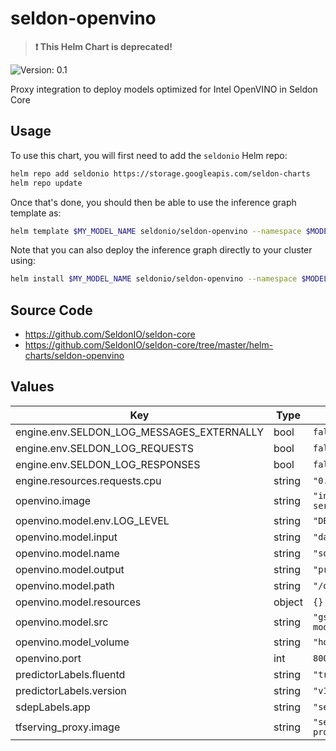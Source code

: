 # seldon-openvino

> **:exclamation: This Helm Chart is deprecated!**

![Version: 0.1](https://img.shields.io/badge/Version-0.1-informational?style=flat-square)

Proxy integration to deploy models optimized for Intel OpenVINO in Seldon Core

## Usage

To use this chart, you will first need to add the `seldonio` Helm repo:

```bash
helm repo add seldonio https://storage.googleapis.com/seldon-charts
helm repo update
```

Once that's done, you should then be able to use the inference graph template as:

```bash
helm template $MY_MODEL_NAME seldonio/seldon-openvino --namespace $MODELS_NAMESPACE
```

Note that you can also deploy the inference graph directly to your cluster
using:

```bash
helm install $MY_MODEL_NAME seldonio/seldon-openvino --namespace $MODELS_NAMESPACE
```

## Source Code

* <https://github.com/SeldonIO/seldon-core>
* <https://github.com/SeldonIO/seldon-core/tree/master/helm-charts/seldon-openvino>

## Values

| Key | Type | Default | Description |
|-----|------|---------|-------------|
| engine.env.SELDON_LOG_MESSAGES_EXTERNALLY | bool | `false` |  |
| engine.env.SELDON_LOG_REQUESTS | bool | `false` |  |
| engine.env.SELDON_LOG_RESPONSES | bool | `false` |  |
| engine.resources.requests.cpu | string | `"0.1"` |  |
| openvino.image | string | `"intelaipg/openvino-model-server:0.3"` |  |
| openvino.model.env.LOG_LEVEL | string | `"DEBUG"` |  |
| openvino.model.input | string | `"data"` |  |
| openvino.model.name | string | `"squeezenet1.1"` |  |
| openvino.model.output | string | `"prob"` |  |
| openvino.model.path | string | `"/opt/ml/squeezenet"` |  |
| openvino.model.resources | object | `{}` |  |
| openvino.model.src | string | `"gs://seldon-models/openvino/squeezenet"` |  |
| openvino.model_volume | string | `"hostPath"` |  |
| openvino.port | int | `8001` |  |
| predictorLabels.fluentd | string | `"true"` |  |
| predictorLabels.version | string | `"v1"` |  |
| sdepLabels.app | string | `"seldon"` |  |
| tfserving_proxy.image | string | `"seldonio/tfserving-proxy:0.2"` |  |
